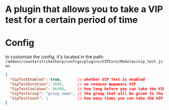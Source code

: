 # A plugin that allows you to take a VIP test for a certain period of time

# Config

to customize the config, it's located in the path: `/addons/counterstrikesharp/configs/plugins/VIPCore/Modules/vip_test.json`

```json
{
  "VipTestEnabled": true,       // whether VIP Test is enabled
  "VipTestDuration": 3600,      // на сколько выдавать VIP
  "VipTestCooldown": 86400,     // how long before you can take the VIP test again
  "VipTestGroup": "group_name", // the group that will be given to the player
  "VipTestCount": 2             // how many times you can take the VIP test
}
```
